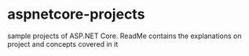 # aspnetcore-projects
sample projects of ASP.NET Core. ReadMe contains the explanations on project and concepts covered in it
